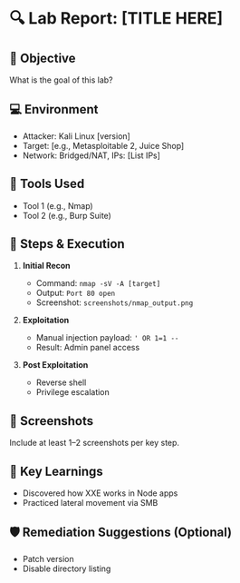 # 🔍 Lab Report: [TITLE HERE]

## 🎯 Objective
What is the goal of this lab?

## 💻 Environment
- Attacker: Kali Linux [version]
- Target: [e.g., Metasploitable 2, Juice Shop]
- Network: Bridged/NAT, IPs: [List IPs]

## 🧰 Tools Used
- Tool 1 (e.g., Nmap)
- Tool 2 (e.g., Burp Suite)

## 🚀 Steps & Execution
1. **Initial Recon**
   - Command: `nmap -sV -A [target]`
   - Output: `Port 80 open`
   - Screenshot: `screenshots/nmap_output.png`

2. **Exploitation**
   - Manual injection payload: `' OR 1=1 --`
   - Result: Admin panel access

3. **Post Exploitation**
   - Reverse shell
   - Privilege escalation

## 📸 Screenshots
Include at least 1–2 screenshots per key step.

## 🧠 Key Learnings
- Discovered how XXE works in Node apps
- Practiced lateral movement via SMB

## 🛡️ Remediation Suggestions (Optional)
- Patch version
- Disable directory listing
